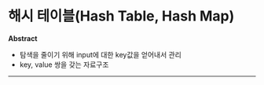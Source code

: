 # 해시 테이블(Hash Table, Hash Map)
**Abstract**
  - 탐색을 줄이기 위해 input에 대한 key값을 얻어내서 관리
  - key, value 쌍을 갖는 자료구조
---
